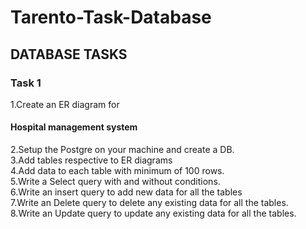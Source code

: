 # Tarento-Task-Database
## DATABASE TASKS 
### Task 1
1.Create an ER diagram for  
#### Hospital management system
2.Setup the Postgre on your machine and create a DB.  
3.Add tables respective to ER diagrams  
4.Add data to each table with minimum of 100 rows.  
5.Write a Select query with and without conditions.  
6.Write an insert query to add new data for all the tables  
7.Write an Delete query to delete any existing data for all the tables.  
8.Write an Update query to update any existing data for all the tables.

